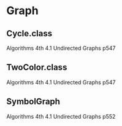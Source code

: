 # Graph
## Cycle.class
Algorithms 4th 4.1 Undirected Graphs p547

## TwoColor.class
Algorithms 4th 4.1 Undirected Graphs p547

## SymbolGraph
Algorithms 4th 4.1 Undirected Graphs p552